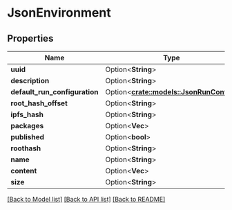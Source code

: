 # JsonEnvironment

## Properties

Name | Type | Description | Notes
------------ | ------------- | ------------- | -------------
**uuid** | Option<**String**> |  | [optional]
**description** | Option<**String**> |  | [optional]
**default_run_configuration** | Option<[**crate::models::JsonRunConfig**](json_RunConfig.md)> |  | [optional]
**root_hash_offset** | Option<**String**> |  | [optional]
**ipfs_hash** | Option<**String**> |  | [optional]
**packages** | Option<**Vec<String>**> |  | [optional]
**published** | Option<**bool**> |  | [optional]
**roothash** | Option<**String**> |  | [optional]
**name** | Option<**String**> |  | [optional]
**content** | Option<**Vec<String>**> |  | [optional]
**size** | Option<**String**> |  | [optional]

[[Back to Model list]](../README.md#documentation-for-models) [[Back to API list]](../README.md#documentation-for-api-endpoints) [[Back to README]](../README.md)



